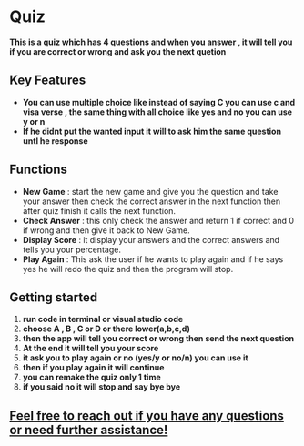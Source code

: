 # Quiz
**This is a quiz which has 4 questions and when you answer , it will tell you if you are correct or wrong and ask you the next quetion**

## Key Features
+ **You can use multiple choice like instead of saying C you can use c and visa verse , the same thing with all choice like yes and no you can use y or n**
+ **If he didnt put the wanted input it will to ask him the same question untl he response**

## Functions
* **New Game** : start the new game and give you the question and take your answer then check the correct answer in the next function then after quiz finish it calls the next function.
* **Check Answer** : this only check the answer and return 1 if correct and 0 if wrong and then give it back to New Game.
* **Display Score** : it display your answers and the correct answers and tells you your percentage.
* **Play Again** : This ask the user if he wants to play again and if he says yes he will redo the quiz and then the program will stop.

## Getting started

1. **run code in terminal or visual studio code**
2. **choose A , B , C or D or there lower(a,b,c,d)**
3. **then the app will tell you correct or wrong then send the next question**
4. **At the end it will tell you your score**
5. **it ask you to play again or no (yes/y or no/n) you can use it**
6. **then if you play again it will continue**
7. **you can remake the quiz only 1 time**
8. **if you said no it will stop and say bye bye**

## [**Feel free to reach out if you have any questions or need further assistance!**](https://t.me/talkwithahmed/)
